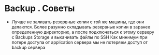 # Backup . Советы

- Лучше не заливать резервные копии с той же машины, где они делаются. 
Более разумно складывать резервные копии в заранее определенную директорию, а после подключаться
к этому серверу с Backups Storage и выкачивать файлы по SSH
Как минимум при потере доступа от application сервера мы не потеряем доступ от backup сервера
